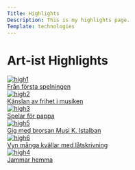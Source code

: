 ```yaml
---
Title: Highlights
Description: This is my highlights page.
Template: technologies
---
```


Art-ist Highlights
==========================

<div class="highlights1">
    <div class="images">
        <a href="%base_url%/image/artist/photo/high1.jpg" target="_blank">
            <picture>
                <source media="(min-width: 101px)" srcset="%base_url%/image/artist/photo/high1.jpg">
                <img src="%base_url%/image/artist/photo/high1.jpg&w=100" alt="high1">
                <figcaption> Från första spelningen </figcaption>
            </picture>
        </a>
    </div>
    <div class="images">
        <a href="%base_url%/image/artist/photo/high2.jpg" target="_blank">
            <picture>
                <source media="(min-width: 101px)" srcset="%base_url%/image/artist/photo/high2.jpg">
                <img src="%base_url%/image/artist/photo/high2.jpg&w=100" alt="high2">
                <figcaption> Känslan av frihet i musiken </figcaption>
            </picture>
        </a>
    </div>
    <div class="images">
        <a href="%base_url%/image/artist/photo/high3.jpg" target="_blank">
            <picture>
                <source media="(min-width: 101px)" srcset="%base_url%/image/artist/photo/high3.jpg">
                <img src="%base_url%/image/artist/photo/high3.jpg&w=100" alt="high3">
                <figcaption> Spelar för pappa </figcaption>
            </picture>
        </a>
    </div>
</div>
</div>
<div class="highlights">
<div class="highlights2">
    <div class="images">
        <a href="%base_url%/image/artist/photo/high5.jpg" target="_blank">
            <picture>
                <source media="(min-width: 101px)" srcset="%base_url%/image/artist/photo/high5.jpg">
                <img src="%base_url%/image/artist/photo/high5.jpg&w=100" alt="high5">
                <figcaption> Gig med brorsan Musi K. Istalban </figcaption>
            </picture>
        </a>
    </div>
    <div class="images">
        <a href="%base_url%/image/artist/photo/high6.jpg" target="_blank">
            <picture>
                <source media="(min-width: 101px)" srcset="%base_url%/image/artist/photo/high6.jpg">
                <img src="%base_url%/image/artist/photo/high6.jpg&w=100" alt="high6">
                <figcaption> Vyn många kvällar med låtskrivning </figcaption>
            </picture>
        </a>
    </div>
    <div class="images">
        <a href="%base_url%/image/artist/photo/high4.jpg" target="_blank">
            <picture>
                <source media="(min-width: 101px)" srcset="%base_url%/image/artist/photo/high4.jpg">
                <img src="%base_url%/image/artist/photo/high4.jpg&w=100" alt="high4">
                <figcaption> Jammar hemma </figcaption>
            </picture>
        </a>
    </div>
</div>


